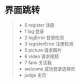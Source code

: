 界面跳转
===============
> * 0 register 注册
> * 1 log 登录
> * 2 logError 登录检测
> * 3 registerError 注册检测
> * 5 picture 请求图片
> * 6 video 请求视频
> * 7 fans 关注我
> * welcome 成功登录选择页
> * judge 主页
